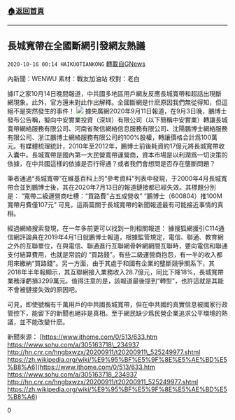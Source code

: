 ###  [:house:返回首頁](https://github.com/ourhimalayas/txt)
---

## 長城寬帶在全國斷網引發網友熱議
`2020-10-16 00:14 HAIKUOTIANKONG` [轉載自GNews](https://gnews.org/zh-hant/427008/)

內新聞：WENWU
素材：戰友加油站
校對：老白

據IT之家10月14日晚間報道，中共國多地區用戶網友反應長城寬帶和超話出現斷網現象。此外，官方還未對此作出解釋。全國斷網是什麽原因我們無從得知，但這絕不是突然發生的事件！
![]()![](https://s3.amazonaws.com/gnews-media-offload/wp-content/uploads/2020/10/16000909/155.jpg)
據央廣網2020年9月11日報道，在9月3日晚，鵬博士發布公告稱，擬向中安實業投資（深圳）有限公司（以下簡稱中安實業）轉讓長城寬帶網絡服務有限公司、河南省聚信網絡信息服務有限公司、沈陽鵬博士網絡服務有限公司、浙江鵬博士網絡服務有限公司的100%股權，轉讓價格合計爲100萬元。有媒體梳理統計，2010年至2012年，鵬博士前後耗資約17億元將長城寬帶收入囊中。長城寬帶是國內第一大民營寬帶運營商，資本市場是以利潤爲一切決策的依據，在中共國這樣的依據是否行得通？或者我們會想問是否存在壟斷問題？

筆者通過“長城寬帶”在維基百科上的“參考資料”列表中發現，于2000年4月長城寬帶合並到鵬博士後，其在2020年7月13日的報道鏈接都已經失效。其標題分別是：
“寬帶二級運營商吐槽：“買路費”占五成營收”
“鵬博士（600804）推100M寬帶月費僅107元”
可見，這兩篇關于長城寬帶的新聞報道最有可能接近事情的真相。

經過網絡搜索發現，在一年多前更可以找到一則相關報道：
據搜狐網援引C114通信網評論員在2019年4月1日就鵬博士報道，根據監管規定，電信、聯通、教育網之外的互聯單位，在與電信、聯通進行互聯網骨幹網網間互聯時，要向電信和聯通支付結算費用，也就是常說的 “買路錢”。有些二級運營商抱怨，有一半的收入都用來繳納“買路錢”。另一方面，由于其處于和國有企業的壟斷競爭關系下，其2018年半年報顯示，其互聯網接入業務收入28.7億元，同比下降18%，長城寬帶業務淨虧損3299萬元。值得注意的是，該報道最後提到“轉型”，也許這就是其能不會被鏈接失效的原因吧。

可見，即使號稱有千萬用戶的中共國長城寬帶，但在中共國的真實信息被國家行政管控下，能留下的新聞也絕非是真相。至于網民缺少爲民營企業追求公平環境的熱議，並不能改變什麽。

新聞來源：
[https://www.ithome.com/0/513/633.htm
https://www.sohu.com/a/305163718\_234937
http://hn.cnr.cn/hngbxwzx/20200911/t20200911\_525249977.shtml
https://zh.wikipedia.org/wiki/%E9%95%BF%E5%9F%8E%E5%AE%BD%E5%B8%A6](https://www.ithome.com/0/513/633.htm
https://www.sohu.com/a/305163718_234937
http://hn.cnr.cn/hngbxwzx/20200911/t20200911_525249977.shtml
https://zh.wikipedia.org/wiki/%E9%95%BF%E5%9F%8E%E5%AE%BD%E5%B8%A6)

0
